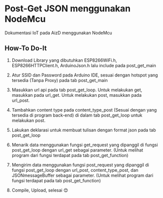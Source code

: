 # Post-Get JSON menggunakan NodeMcu
Dokumentasi IoT pada AizD menggunakan NodeMcu

## How-To Do-It
1.	Download Library yang dibutuhkan ESP8266WiFi.h, ESP8266HTTPClient.h, ArduinoJson.h lalu include pada post_get_main
 
2.	Atur SSID dan Password pada Arduino IDE, sesuai dengan hotspot yang tersedia (Tanpa Proxy) pada tab post_get_main
 
3.	Masukkan url api pada tab post_get_loop. Untuk melakukan get, masukkan pada url_get. Untuk melakukan post, masukkan pada url_post.
 
4.	Tambahkan content type pada content_type_post (Sesuai dengan yang tersedia di program back-end) di dalam tab post_get_loop untuk melakukan post.
 
5.	Lakukan deklarasi untuk membuat tulisan dengan format json pada tab post_get_loop
 
6.	Menarik data menggunakan fungsi get_request yang dipanggil di fungsi post_get_loop dengan url_get sebagai parameter. (Untuk melihat program dari fungsi terdapat pada tab post_get_function)
 
7.	Mengirim data menggunakan fungsi post_request yang dipanggil di fungsi post_get_loop dengan url_post, content_type_post, dan JSONmessageBuffer sebagai parameter. (Untuk melihat program dari fungsi terdapat pada tab post_get_function)
 
8.	Compile, Upload, selesai 😊 


